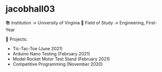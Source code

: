 # jacobhall03 
📚 Institution -> University of Virginia
🚀 Field of Study -> Engineering, First-Year

🧾 Projects:
 - Tic-Tac-Toe (June 2021)
 - Arduino Nano Testing (February 2021)
 - Model Rocket Motor Test Stand (February 2021)
 - Competitive Programming (November 2020)
